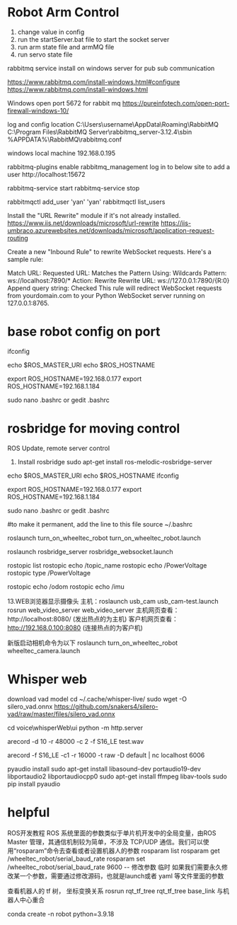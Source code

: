 # Robot Arm Control

1. change value in config
2. run the startServer.bat file to start the socket server
3. run arm state file and armMQ file
4. run servo state file


rabbitmq service install on windows server for pub sub communication

https://www.rabbitmq.com/install-windows.html#configure
https://www.rabbitmq.com/install-windows.html

Windows open port 5672 for rabbit mq 
https://pureinfotech.com/open-port-firewall-windows-10/

log and config location
C:\Users\username\AppData\Roaming\RabbitMQ
C:\Program Files\RabbitMQ Server\rabbitmq_server-3.12.4\sbin
%APPDATA%\RabbitMQ\rabbitmq.conf

windows local machine 192.168.0.195

rabbitmq-plugins enable rabbitmq_management
log in to below site to add a user 
http://localhost:15672

rabbitmq-service start
rabbitmq-service stop


rabbitmqctl add_user 'yan' 'yan'
rabbitmqctl list_users

Install the "URL Rewrite" module if it's not already installed.
https://www.iis.net/downloads/microsoft/url-rewrite
https://iis-umbraco.azurewebsites.net/downloads/microsoft/application-request-routing

Create a new "Inbound Rule" to rewrite WebSocket requests. Here's a sample rule:

Match URL: Requested URL: Matches the Pattern
Using: Wildcards
Pattern: ws://localhost:7890/*
Action: Rewrite
Rewrite URL: ws://127.0.0.1:7890/{R:0}
Append query string: Checked
This rule will redirect WebSocket requests from yourdomain.com to your Python WebSocket server running on 127.0.0.1:8765.

# base robot config on port
ifconfig

echo $ROS_MASTER_URI
echo $ROS_HOSTNAME

export ROS_HOSTNAME=192.168.0.177
export ROS_HOSTNAME=192.168.1.184

sudo nano .bashrc
or
gedit .bashrc





# rosbridge for moving control

ROS Update, remote server control

1. Install rosbridge
sudo apt-get install ros-melodic-rosbridge-server

echo $ROS_MASTER_URI
echo $ROS_HOSTNAME
ifconfig

export ROS_HOSTNAME=192.168.0.177
export ROS_HOSTNAME=192.168.1.184

sudo nano .bashrc
or
gedit .bashrc


#to make it permanent, add the line to this file
source ~/.bashrc

roslaunch turn_on_wheeltec_robot turn_on_wheeltec_robot.launch

roslaunch rosbridge_server rosbridge_websocket.launch

rostopic list
rostopic echo /topic_name
rostopic echo /PowerVoltage
rostopic type /PowerVoltage

rostopic echo /odom
rostopic echo /imu

13.WEB浏览器显示摄像头
主机：roslaunch usb_cam usb_cam-test.launch
          rosrun web_video_server web_video_server
主机网页查看：http://localhost:8080/ (发出热点的为主机)
客户机网页查看：http://192.168.0.100:8080 (连接热点的为客户机)

新版启动相机命令为以下
roslaunch turn_on_wheeltec_robot wheeltec_camera.launch


# Whisper web
download vad model 
cd ~/.cache/whisper-live/
sudo wget -O silero_vad.onnx https://github.com/snakers4/silero-vad/raw/master/files/silero_vad.onnx


 cd voice\whisperWeb\ui
 python -m http.server


arecord -d 10 -r 48000 -c 2 -f S16_LE test.wav

arecord -f S16_LE -c1 -r 16000 -t raw -D default | nc localhost 6006

pyaudio install
sudo apt-get install libasound-dev portaudio19-dev libportaudio2 libportaudiocpp0
sudo apt-get install ffmpeg libav-tools
sudo pip install pyaudio


# helpful
ROS开发教程
ROS 系统里面的参数类似于单片机开发中的全局变量，由ROS Master 管理，其通信机制较为简单，不涉及 TCP/UDP 通信。我们可以使用“rosparam”命令去查看或者设置机器人的参数
rosparam list 
rosparam get /wheeltec_robot/serial_baud_rate
rosparam set /wheeltec_robot/serial_baud_rate 9600 -- 修改参数 临时
如果我们需要永久修改某一个参数，需要通过修改源码，也就是launch或者 yaml 等文件里面的参数

查看机器人的 tf 树， 坐标变换关系
rosrun rqt_tf_tree rqt_tf_tree
base_link 与机器人中心重合

conda create -n robot python=3.9.18